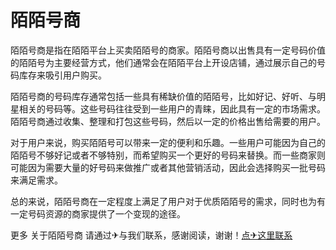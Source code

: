 # 陌陌号商

陌陌号商是指在陌陌平台上买卖陌陌号的商家。陌陌号商以出售具有一定号码价值的陌陌号为主要经营方式，他们通常会在陌陌平台上开设店铺，通过展示自己的号码库存来吸引用户购买。

陌陌号商的号码库存通常包括一些具有稀缺价值的陌陌号，比如好记、好听、与明星相关的号码等。这些号码往往受到一些用户的青睐，因此具有一定的市场需求。陌陌号商通过收集、整理和打包这些号码，然后以一定的价格出售给需要的用户。

对于用户来说，购买陌陌号可以带来一定的便利和乐趣。一些用户可能因为自己的陌陌号不够好记或者不够特别，而希望购买一个更好的号码来替换。而一些商家则可能因为需要大量的好号码来做推广或者其他营销活动，因此会选择购买一批号码来满足需求。

总的来说，陌陌号商在一定程度上满足了用户对于优质陌陌号的需求，同时也为有一定号码资源的商家提供了一个变现的途径。

更多 关于陌陌号商 请通过✈与我们联系，感谢阅读，谢谢！[点✈这里联系](https://ads.k02.cc)